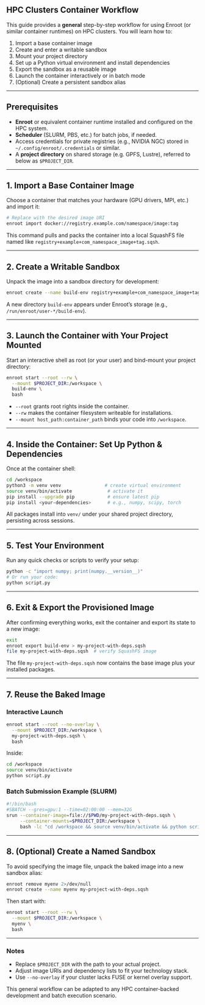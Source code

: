 ## HPC Clusters Container Workflow

This guide provides a **general** step-by-step workflow for using Enroot (or similar container runtimes) on HPC clusters. You will learn how to:

1. Import a base container image
2. Create and enter a writable sandbox
3. Mount your project directory
4. Set up a Python virtual environment and install dependencies
5. Export the sandbox as a reusable image
6. Launch the container interactively or in batch mode
7. (Optional) Create a persistent sandbox alias

---

## Prerequisites

- **Enroot** or equivalent container runtime installed and configured on the HPC system.
- **Scheduler** (SLURM, PBS, etc.) for batch jobs, if needed.
- Access credentials for private registries (e.g., NVIDIA NGC) stored in `~/.config/enroot/.credentials` or similar.
- A **project directory** on shared storage (e.g. GPFS, Lustre), referred to below as `$PROJECT_DIR`.

---

## 1. Import a Base Container Image

Choose a container that matches your hardware (GPU drivers, MPI, etc.) and import it:

```bash
# Replace with the desired image URI
enroot import docker://registry.example.com/namespace/image:tag
```

This command pulls and packs the container into a local SquashFS file named like `registry+example+com_namespace_image+tag.sqsh`.

---

## 2. Create a Writable Sandbox

Unpack the image into a sandbox directory for development:

```bash
enroot create --name build-env registry+example+com_namespace_image+tag.sqsh
```

A new directory `build-env` appears under Enroot’s storage (e.g., `/run/enroot/user-*/build-env`).

---

## 3. Launch the Container with Your Project Mounted

Start an interactive shell as root (or your user) and bind-mount your project directory:

```bash
enroot start --root --rw \
  --mount $PROJECT_DIR:/workspace \
  build-env \
  bash
```

- `--root` grants root rights inside the container.
- `--rw` makes the container filesystem writeable for installations.
- `--mount host_path:container_path` binds your code into `/workspace`.

---

## 4. Inside the Container: Set Up Python & Dependencies

Once at the container shell:

```bash
cd /workspace
python3 -m venv venv                # create virtual environment
source venv/bin/activate             # activate it
pip install --upgrade pip            # ensure latest pip
pip install <your-dependencies>      # e.g., numpy, scipy, torch
```

All packages install into `venv/` under your shared project directory, persisting across sessions.

---

## 5. Test Your Environment

Run any quick checks or scripts to verify your setup:

```bash
python -c "import numpy; print(numpy.__version__)"
# Or run your code:
python script.py
```

---

## 6. Exit & Export the Provisioned Image

After confirming everything works, exit the container and export its state to a new image:

```bash
exit
enroot export build-env > my-project-with-deps.sqsh
file my-project-with-deps.sqsh  # verify SquashFS image
```

The file `my-project-with-deps.sqsh` now contains the base image plus your installed packages.

---

## 7. Reuse the Baked Image

### Interactive Launch

```bash
enroot start --root --no-overlay \
  --mount $PROJECT_DIR:/workspace \
  my-project-with-deps.sqsh \
  bash
```

Inside:

```bash
cd /workspace
source venv/bin/activate
python script.py
```

### Batch Submission Example (SLURM)

```bash
#!/bin/bash
#SBATCH --gres=gpu:1 --time=02:00:00 --mem=32G
srun --container-image=file://$PWD/my-project-with-deps.sqsh \
     --container-mounts=$PROJECT_DIR:/workspace \
     bash -lc "cd /workspace && source venv/bin/activate && python script.py"
```

---

## 8. (Optional) Create a Named Sandbox

To avoid specifying the image file, unpack the baked image into a new sandbox alias:

```bash
enroot remove myenv 2>/dev/null
enroot create --name myenv my-project-with-deps.sqsh
```

Then start with:

```bash
enroot start --root --rw \
  --mount $PROJECT_DIR:/workspace \
  myenv \
  bash
```

---

### Notes

- Replace `$PROJECT_DIR` with the path to your actual project.
- Adjust image URIs and dependency lists to fit your technology stack.
- Use `--no-overlay` if your cluster lacks FUSE or kernel overlay support.

This general workflow can be adapted to any HPC container-backed development and batch execution scenario.

